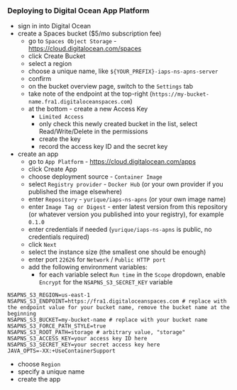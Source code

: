 ### Deploying to Digital Ocean App Platform

* sign in into Digital Ocean
* create a Spaces bucket ($5/mo subscription fee)
    * go to `Spaces Object Storage` - https://cloud.digitalocean.com/spaces
    * click Create Bucket
    * select a region
    * choose a unique name, like `${YOUR_PREFIX}-iaps-ns-apns-server`
    * confirm
    * on the bucket overview page, switch to the `Settings` tab
    * take note of the endpoint at the top-right (`https://my-bucket-name.fra1.digitaloceanspaces.com`)
    * at the bottom - create a new Access Key
        * `Limited Access`
        * only check this newly created bucket in the list, select Read/Write/Delete in the permissions
        * create the key
        * record the access key ID and the secret key
* create an app
    * go to `App Platform` - https://cloud.digitalocean.com/apps
    * click Create App
    * choose deployment source - `Container Image`
    * select `Registry provider` - `Docker Hub` (or your own provider if you published the image elsewhere)
    * enter `Repository` - `yurique/iaps-ns-apns` (or your own image name)
    * enter `Image Tag or Digest` - enter latest version from this repository (or whatever version you published into your registry), for example `0.1.0`
    * enter credentials if needed (`yurique/iaps-ns-apns` is public, no credentials required)
    * click `Next`
    * select the instance size (the smallest one should be enough)
    * enter port `22626` for `Network` / `Public HTTP port`
    * add the following environment variables:
        * for each variable select `Run time` in the `Scope` dropdown, enable `Encrypt` for the `NSAPNS_S3_SECRET_KEY` variable
```dotenv
NSAPNS_S3_REGION=us-east-1
NSAPNS_S3_ENDPOINT=https://fra1.digitaloceanspaces.com # replace with the endpoint value for your bucket name, remove the bucket name at the beginning
NSAPNS_S3_BUCKET=my-bucket-name # replace with your bucket name
NSAPNS_S3_FORCE_PATH_STYLE=true
NSAPNS_S3_ROOT_PATH=storage # arbitrary value, "storage"
NSAPNS_S3_ACCESS_KEY=your access key ID here
NSAPNS_S3_SECRET_KEY=your secret access key here
JAVA_OPTS=-XX:+UseContainerSupport
```
* choose `Region`
* specify a unique name
* create the app
